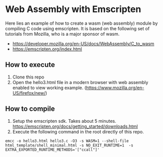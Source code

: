 # Web Assembly with Emscripten
Here lies an example of how to create a wasm (web assembly) module by compiling C code using emscripten. It is based on the following set of tutorials from Mozilla, who is a major sponsor of wasm.
- https://developer.mozilla.org/en-US/docs/WebAssembly/C_to_wasm
- https://emscripten.org/index.html

## How to execute
1. Clone this repo
1. Open the hello3.html file in a modern browser with web assembly enabled to view working example. (https://www.mozilla.org/en-US/firefox/new/)

## How to compile
1. Setup the emscripten sdk. Takes about 5 minutes. https://emscripten.org/docs/getting_started/downloads.html
1. Execute the following command in the root directly of this repo.
```shell-script
emcc -o hello3.html hello3.c -O3 -s WASM=1 --shell-file html_template/shell_minimal.html -s NO_EXIT_RUNTIME=1  -s EXTRA_EXPORTED_RUNTIME_METHODS='["ccall"]'
```
